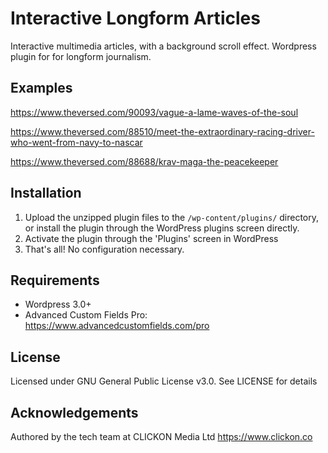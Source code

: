 # Interactive Longform Articles

Interactive multimedia articles, with a background scroll effect. Wordpress plugin for for longform journalism.

## Examples

https://www.theversed.com/90093/vague-a-lame-waves-of-the-soul

https://www.theversed.com/88510/meet-the-extraordinary-racing-driver-who-went-from-navy-to-nascar

https://www.theversed.com/88688/krav-maga-the-peacekeeper

## Installation

1. Upload the unzipped plugin files to the `/wp-content/plugins/` directory, or install the plugin through the WordPress plugins screen directly.
2. Activate the plugin through the 'Plugins' screen in WordPress
3. That's all! No configuration necessary.

## Requirements

* Wordpress 3.0+
* Advanced Custom Fields Pro: https://www.advancedcustomfields.com/pro

## License

Licensed under GNU General Public License v3.0. See LICENSE for details

## Acknowledgements

Authored by the tech team at CLICKON Media Ltd https://www.clickon.co
